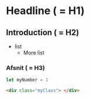 # Headline ( = H1)

## Introduction ( = H2)

* list
    * More list

### Afsnit ( = H3)

```javaScript  
let myNumber = 1
```  

```HTML  
<div class="myClass"> </div>
``` 

